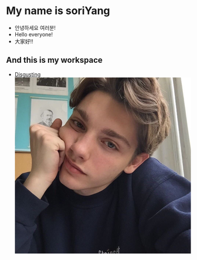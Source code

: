 # My name is soriYang
* 안녕하세요 여러분!
* Hello everyone!
* 大家好!!

## And this is my workspace
 * [Disgusting](./disgusting/)
![예시 이미지](./yangnam.jpg)
